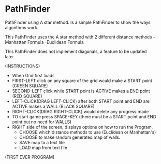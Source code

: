 # PathFinder
PathFinder using A star method. 
Is a simple PathFinder to show the ways algorithms work.

This PathFinder uses the A star method with 2 different distance methods
-Manhattan Formula
-Euclidean Formula

This PathFinder does not implement diagonals, a feature to be updated later.


(INSTRUCTIONS)
 * When Grid first loads
 * FIRST-LEFT click on any square of the grid would make a START point (GREEN SQUARE)
 * SECOND-LEFT click while START point is ACTIVE makes a END point (RED SQUARE)
 * LEFT-CLICK(DRAG LEFT-CLICK) after both START point and END are ACTIVE makes a WALL (BLACK SQUARE)
 * RIGHT-CLICK(DRAG RIGHT-CLICK) would delete any progress made
 * TO start game press SPACE-KEY (there must be a START point and END point but no need for WALLS)
 * RIGHT side of the screen, displays options on how to run the Program.
    * CHOOSE which distance methods to use (Euclidean or Manhattan's)
    * CHOOSE to make random generated map of walls.
    * SAVE map to a text file 
    * LOAD map from text file
    

(FIRST EVER PROGRAM)
